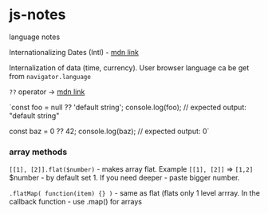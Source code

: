# js-notes
language notes

Internationalizing Dates (Intl) - [mdn link](Intl.DateTimeFormat)

Internalization of data (time, currency). User browser language ca be get from `navigator.language`


`??` operator -> [mdn link](https://developer.mozilla.org/ru/docs/Web/JavaScript/Reference/Operators/Nullish_coalescing_operator)

`const foo = null ?? 'default string';
console.log(foo);
// expected output: "default string"

const baz = 0 ?? 42;
console.log(baz);
// expected output: 0`



### array methods

`[[1], [2]].flat($number)` - makes array flat. Example `[[1], [2]]`  =>  `[1,2]`
$number - by default set 1. If you need deeper - paste bigger number.

`.flatMap( function(item) {} )` - same as flat (flats only 1 level arrray. In the callback function - use .map() for arrays


